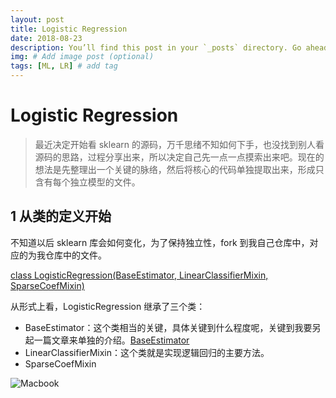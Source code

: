 ```yaml
---
layout: post
title: Logistic Regression
date: 2018-08-23
description: You’ll find this post in your `_posts` directory. Go ahead and edit it and re-build the site to see your changes. # Add post description (optional)
img: # Add image post (optional)
tags: [ML, LR] # add tag
---
```

# Logistic Regression

> 最近决定开始看 sklearn 的源码，万千思绪不知如何下手，也没找到别人看源码的思路，过程分享出来，所以决定自己先一点一点摸索出来吧。现在的想法是先整理出一个关键的脉络，然后将核心的代码单独提取出来，形成只含有每个独立模型的文件。

## 1 从类的定义开始 

不知道以后 sklearn 库会如何变化，为了保持独立性，fork 到我自己仓库中，对应的为我仓库中的文件。

[class LogisticRegression(BaseEstimator, LinearClassifierMixin, SparseCoefMixin)](https://github.com/calfchen/scikit-learn/blob/master/sklearn/linear_model/logistic.py#L965)

从形式上看，LogisticRegression 继承了三个类：

- BaseEstimator：这个类相当的关键，具体关键到什么程度呢，关键到我要另起一篇文章来单独的介绍。[BaseEstimator](https://calfchen.github.io/calfchen.github.io/sklearn-design/)
- LinearClassifierMixin：这个类就是实现逻辑回归的主要方法。
- SparseCoefMixin

![Macbook]({{site.baseurl}}/assets/img/sklearn/logistic_regression/logistic_regressionoutput_example.png)


